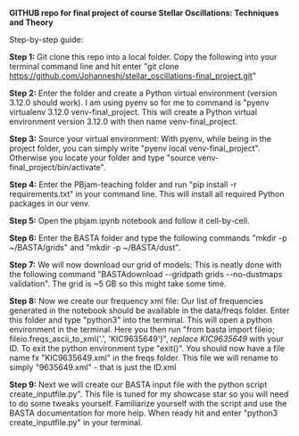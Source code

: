 **GITHUB repo for final project of course Stellar Oscillations: Techniques and Theory**

Step-by-step guide:

**Step 1:** Git clone this repo into a local folder. Copy the following into your terminal command line and hit enter "git clone https://github.com/Johanneshj/stellar_oscillations-final_project.git"

**Step 2:** Enter the folder and create a Python virtual environment (version 3.12.0 should work). I am using pyenv so for me to command is "pyenv virtualenv 3.12.0 venv-final_project. This will create a Python virtual environment version 3.12.0 with then name venv-final_project.

**Step 3:** Source your virtual environment: With pyenv, while being in the project folder, you can simply write "pyenv local venv-final_project". Otherwise you locate your folder and type "source venv-final_project/bin/activate".

**Step 4:** Enter the PBjam-teaching folder and run "pip install -r requirements.txt" in your command line. This will install all required Python packages in our venv.

**Step 5:** Open the pbjam.ipynb notebook and follow it cell-by-cell. 

**Step 6:** Enter the BASTA folder and type the following commands "mkdir -p ~/BASTA/grids" and "mkdir -p ~/BASTA/dust". 

**Step 7:** We will now download our grid of models: This is neatly done with the following command "BASTAdownload --gridpath grids --no-dustmaps validation". The grid is ~5 GB so this might take some time.

**Step 8:** Now we create our frequency xml file: Our list of frequencies generated in the notebook should be available in the data/freqs folder. Enter this folder and type "python3" into the terminal. This will open a python environment in the terminal. Here you then run "from basta import fileio; fileio.freqs_ascii_to_xml('.', 'KIC9635649')", *replace KIC9635649* with your ID. To exit the python environment type "exit()". You should now have a file name fx "KIC9635649.xml" in the freqs folder. This file we will rename to simply "9635649.xml" - that is just the ID.xml

**Step 9:** Next we will create our BASTA input file with the python script create_inputfile.py". This file is tuned for my showcase star so you will need to do some tweaks yourself. Familiarize yourself with the script and use the BASTA documentation for more help. When ready hit and enter "python3 create_inputfile.py" in your terminal.

